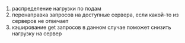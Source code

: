 1) распределение нагрузки по подам 
2) перенаправка запросов на доступные сервера, если какой-то из серверов не отвечает
3) кэширование get запросов в данном случае поможет снизить нагрузку на сервер